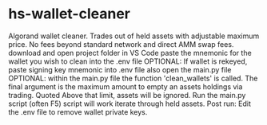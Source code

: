# hs-wallet-cleaner
Algorand wallet cleaner.
Trades out of held assets with adjustable maximum price.
No fees beyond standard network and direct AMM swap fees.
download and open project folder in VS Code
paste the mnemonic for the wallet you wish to clean into the .env file
OPTIONAL: If wallet is rekeyed, paste signing key mnemonic into .env file also
open the main.py file
OPTIONAL: within the main.py file the function 'clean_wallets' is called. The final argument is the maximum amount to empty an assets holdings via trading. Quoted Above that limit, assets will be ignored.
Run the main.py script (often F5)
script will work iterate through held assets.
Post run: Edit the .env file to remove wallet private keys.
